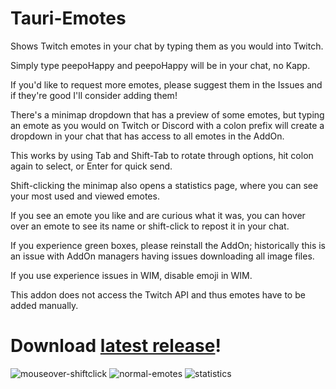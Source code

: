 # Tauri-Emotes
Shows Twitch emotes in your chat by typing them as you would into Twitch.

Simply type peepoHappy and peepoHappy will be in your chat, no Kapp.

 

If you'd like to request more emotes, please suggest them in the Issues and if they're good I'll consider adding them!

 

There's a minimap dropdown that has a preview of some emotes, but typing an emote as you would on Twitch or Discord with a colon prefix will create a dropdown in your chat that has access to all emotes in the AddOn.

This works by using Tab and Shift-Tab to rotate through options, hit colon again to select, or Enter for quick send.
 

Shift-clicking the minimap also opens a statistics page, where you can see your most used and viewed emotes.

If you see an emote you like and are curious what it was, you can hover over an emote to see its name or shift-click to repost it in your chat.

  

If you experience green boxes, please reinstall the AddOn; historically this is an issue with AddOn managers having issues downloading all image files.

If you use experience issues in WIM, disable emoji in WIM.


This addon does not access the Twitch API and thus emotes have to be added manually. 
# Download [latest release](https://github.com/MrUnstable/TauriEmotes/releases/)!
![mouseover-shiftclick](https://github.com/user-attachments/assets/32b78e42-20c9-4cb8-8544-13916d86eb17)
![normal-emotes](https://github.com/user-attachments/assets/8caae7b8-2dd4-4809-83ed-795cfe96890e)
![statistics](https://github.com/user-attachments/assets/f3d871b3-fd47-4ab4-a7af-c2430354416b)

